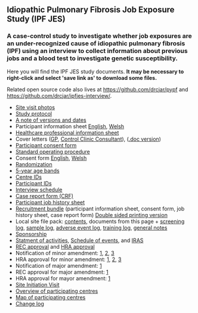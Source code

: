 ## Idiopathic Pulmonary Fibrosis Job Exposure Study (IPF JES)

### A case-control study to investigate whether job exposures are an under-recognized cause of idiopathic pulmonary fibrosis (IPF) using an interview to collect information about previous jobs and a blood test to investigate genetic susceptibility.

Here you will find the IPF JES study documents. **It may be necessary to right-click and select 'save link as' to download some files.**

Related open source code also lives at https://github.com/drcjar/pypf and https://github.com/drcjar/ipfjes-interview/.

- [Site visit photos](https://github.com/drcjar/ipfjes/blob/master/photos/photos.md)
- [Study protocol](https://github.com/drcjar/ipfjes/raw/master/docs/ipfjes-protocol.pdf)
- [A note of versions and dates](https://github.com/drcjar/ipfjes/blob/master/docs/VERSIONSANDDATES.md)
- Participant information sheet [English](https://github.com/drcjar/ipfjes/blob/master/docs/ipfjes-pis.pdf), [Welsh](https://github.com/drcjar/ipfjes/blob/master/docs/ipfjes-pis-welsh.pdf)
- [Healthcare professional information sheet](https://github.com/drcjar/ipfjes/blob/master/docs/ipfjes-onepager.pdf)
- Cover letters ([GP](https://github.com/drcjar/ipfjes/blob/master/docs/ipfjes-coverletter-gp.pdf), [Control Clinic Consultant](https://github.com/drcjar/ipfjes/blob/master/docs/ipfjes-coverletter-cons-control.pdf)), ([.doc version](https://github.com/drcjar/ipfjes/blob/master/docs/ipfjes-coverletter-cons-control.doc))
- [Participant consent form](https://github.com/drcjar/ipfjes/blob/master/docs/ipfjes-consent.pdf)
- [Standard operating procedure](https://github.com/drcjar/ipfjes/blob/master/docs/ipfjes-sop.pdf)
- Consent form [English](https://github.com/drcjar/ipfjes/blob/master/docs/ipfjes-consent.pdf), [Welsh](https://github.com/drcjar/ipfjes/blob/master/docs/ipfjes-consent-welsh.pdf)
- [Randomization](https://github.com/drcjar/ipfjes/blob/master/docs/RANDOMIZATION.MD)
- [5-year age bands](https://github.com/drcjar/ipfjes/blob/master/docs/5-year-age-bands.csv)
- [Centre IDs](https://github.com/drcjar/ipfjes/blob/master/docs/ipfjes-centre-ids.csv)
- [Participant IDs](https://github.com/drcjar/ipfjes/blob/master/docs/RESEARCHID.md)
- [Interview schedule](https://github.com/drcjar/ipfjes/blob/master/docs/ipfjes-interview.pdf)
- [Case report form (CRF)](https://github.com/drcjar/ipfjes/blob/master/docs/ipfjes-crf.pdf)
- [Participant job history sheet](https://github.com/drcjar/ipfjes/blob/master/docs/ipfjes-jobs.pdf)
- [Recruitment bundle](https://github.com/drcjar/ipfjes/blob/master/docs/ipfjes-bundle-regular-edition.pdf) (participant information sheet, consent form, job history sheet, case report form) [Double sided printing version](https://github.com/drcjar/ipfjes/blob/master/docs/ipfjes-bundle-duplex-edition.pdf) 
- Local site file pack: [contents](https://github.com/drcjar/ipfjes/blob/master/docs/ipfjes-site-file.pdf), documents from this page + [screening log](https://github.com/drcjar/ipfjes/blob/master/docs/ipfjes-slog.xlsx), [sample log](https://github.com/drcjar/ipfjes/blob/master/docs/ipfjes-sample-log.xlsx), [adverse event log](https://github.com/drcjar/ipfjes/blob/master/docs/ipfjes-alog.xlsx), [training log](https://github.com/drcjar/ipfjes/blob/master/docs/ipfjes-tlog.doc), [general notes](https://github.com/drcjar/ipfjes/blob/master/docs/ipfjes-general-notes.doc)
- [Sponsorship](https://github.com/drcjar/ipfjes/blob/master/docs/16SM3627%20Sponsorship.pdf)
- [Statment of activities](https://github.com/drcjar/ipfjes/blob/master/docs/ipfjes-statement-activities.docx), [Schedule of events](https://github.com/drcjar/ipfjes/blob/master/docs/ipfjes-hra-schedule-events.xls), and [IRAS]( https://github.com/drcjar/ipfjes/blob/master/docs/ipfjes-iras-form.pdf)
- [REC approval](https://github.com/drcjar/ipfjes/blob/master/docs/2017.02.11%2017-0021%20FIFO-3.pdf) and [HRA approval](https://github.com/drcjar/ipfjes/blob/master/docs/IRAS_203355_Letter_of_HRA_Approval_3March2017-1.pdf) 
- Notification of minor amendment: [1](https://github.com/drcjar/ipfjes/blob/master/docs/notification-non-substantialminor-amendmentss-nhs-studies-1.docx), [2](https://github.com/drcjar/ipfjes/blob/master/docs/notification-non-substantialminor-amendmentss-nhs-studies-2.docx), [3](https://github.com/drcjar/ipfjes/blob/master/docs/notification-non-substantialminor-amendmentss-nhs-studies-3.docx)
- HRA approval for minor amendment: [1](https://github.com/drcjar/ipfjes/blob/master/docs/hra-minor-amendment-approval1.pdf), [2](https://github.com/drcjar/ipfjes/blob/master/docs/hra-minor-amendment-approval2.pdf), [3](https://github.com/drcjar/ipfjes/blob/master/docs/hra-minor-amendment-approval3.pdf)
- Notification of major amendment: [1](https://github.com/drcjar/ipfjes/blob/master/docs/iras-notice-major-amendment1.pdf)
- REC approval for major amendment: [1](https://github.com/drcjar/ipfjes/blob/master/docs/203355%2017.EM.0021%20Substantial%20Amendment%20FO.pdf)
- HRA approval for mayor amendment: [1](https://github.com/drcjar/ipfjes/blob/master/docs/hra-major-amendment-approval1.pdf)
- [Site Initiation Visit](http://carlreynolds.net/ipfjes-siv/)
- [Overview of participating centres](https://github.com/drcjar/ipfjes/blob/master/notebooks/centre_overview.ipynb)
- [Map of participating centres](https://batchgeo.com/map/3fe51a6c9576af5379b7cb7604ce9b82)
- [Change log](https://github.com/drcjar/ipfjes/blob/master/docs/CHANGELOG.md)

